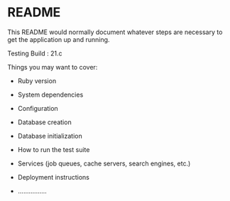 # README

This README would normally document whatever steps are necessary to get the
application up and running.

Testing Build : 21.c

Things you may want to cover:

* Ruby version

* System dependencies

* Configuration

* Database creation

* Database initialization

* How to run the test suite

* Services (job queues, cache servers, search engines, etc.)

* Deployment instructions

* ................
